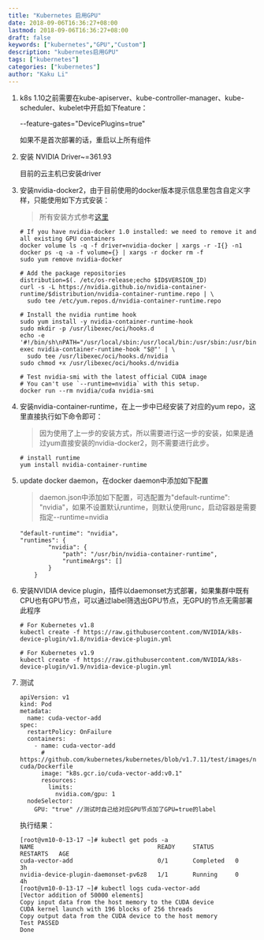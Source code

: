 ```yaml
---
title: "Kubernetes 启用GPU"
date: 2018-09-06T16:36:27+08:00
lastmod: 2018-09-06T16:36:27+08:00
draft: false
keywords: ["kubernetes","GPU","Custom"]
description: "kubernetes启用GPU"
tags: ["kubernetes"]
categories: ["kubernetes"]
author: "Kaku Li"
---
```


1. k8s 1.10之前需要在kube-apiserver、kube-controller-manager、kube-scheduler、kubelet中开启如下feature：

   --feature-gates="DevicePlugins=true"

   如果不是首次部署的话，重启以上所有组件

2. 安装 NVIDIA Driver~=361.93

   目前的云主机已安装driver

3. 安装nvidia-docker2，由于目前使用的docker版本提示信息里包含自定义字样，只能使用如下方式安装：

   > 所有安装方式参考[这里](https://github.com/NVIDIA/nvidia-docker)

   ```shell
   # If you have nvidia-docker 1.0 installed: we need to remove it and all existing GPU containers
   docker volume ls -q -f driver=nvidia-docker | xargs -r -I{} -n1 docker ps -q -a -f volume={} | xargs -r docker rm -f
   sudo yum remove nvidia-docker
   
   # Add the package repositories
   distribution=$(. /etc/os-release;echo $ID$VERSION_ID)
   curl -s -L https://nvidia.github.io/nvidia-container-runtime/$distribution/nvidia-container-runtime.repo | \
     sudo tee /etc/yum.repos.d/nvidia-container-runtime.repo
   
   # Install the nvidia runtime hook
   sudo yum install -y nvidia-container-runtime-hook
   sudo mkdir -p /usr/libexec/oci/hooks.d
   echo -e '#!/bin/sh\nPATH="/usr/local/sbin:/usr/local/bin:/usr/sbin:/usr/bin:/sbin:/bin" exec nvidia-container-runtime-hook "$@"' | \
     sudo tee /usr/libexec/oci/hooks.d/nvidia
   sudo chmod +x /usr/libexec/oci/hooks.d/nvidia
   
   # Test nvidia-smi with the latest official CUDA image
   # You can't use `--runtime=nvidia` with this setup.
   docker run --rm nvidia/cuda nvidia-smi
   ```

4. 安装nvidia-container-runtime，在上一步中已经安装了对应的yum repo，这里直接执行如下命令即可：

   > 因为使用了上一步的安装方式，所以需要进行这一步的安装，如果是通过yum直接安装的nvidia-docker2，则不需要进行此步。

   ```shell
   # install runtime
   yum install nvidia-container-runtime
   ```

5. update docker daemon，在docker daemon中添加如下配置

   > daemon.json中添加如下配置，可选配置为"default-runtime": "nvidia"，如果不设置默认runtime，则默认使用runc，启动容器是需要指定--runtime=nvidia

   ```shell
   "default-runtime": "nvidia"，
   "runtimes": {
           "nvidia": {
               "path": "/usr/bin/nvidia-container-runtime",
               "runtimeArgs": []
           }
       }
   ```

6. 安装NVIDIA device plugin，插件以daemonset方式部署，如果集群中既有CPU也有GPU节点，可以通过label筛选出GPU节点，无GPU的节点无需部署此程序

   ```shell
   # For Kubernetes v1.8
   kubectl create -f https://raw.githubusercontent.com/NVIDIA/k8s-device-plugin/v1.8/nvidia-device-plugin.yml
   
   # For Kubernetes v1.9
   kubectl create -f https://raw.githubusercontent.com/NVIDIA/k8s-device-plugin/v1.9/nvidia-device-plugin.yml
   ```

7. 测试

   ```
   apiVersion: v1
   kind: Pod
   metadata:
     name: cuda-vector-add
   spec:
     restartPolicy: OnFailure
     containers:
       - name: cuda-vector-add
         # https://github.com/kubernetes/kubernetes/blob/v1.7.11/test/images/nvidia-cuda/Dockerfile
         image: "k8s.gcr.io/cuda-vector-add:v0.1"
         resources:
           limits:
             nvidia.com/gpu: 1
     nodeSelector:
       GPU: "true" //测试时自己给对应GPU节点加了GPU=true的label
   ```

   执行结果：

   ```shell
   [root@vm10-0-13-17 ~]# kubectl get pods -a
   NAME                                   READY     STATUS      RESTARTS   AGE
   cuda-vector-add                        0/1       Completed   0          3h
   nvidia-device-plugin-daemonset-pv6z8   1/1       Running     0          4h
   [root@vm10-0-13-17 ~]# kubectl logs cuda-vector-add
   [Vector addition of 50000 elements]
   Copy input data from the host memory to the CUDA device
   CUDA kernel launch with 196 blocks of 256 threads
   Copy output data from the CUDA device to the host memory
   Test PASSED
   Done
   ```
